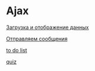 # Ajax

[Загрузка и отображение данных](http://jsfiddle.net/r0pcu7h9/132/show)

[Отправляем сообщения](http://jsfiddle.net/bdahk51u/26/show)

[to do list](http://jsfiddle.net/7ow90frm/52/show)

[quiz](http://jsfiddle.net/g21fnwy8/28/show)
